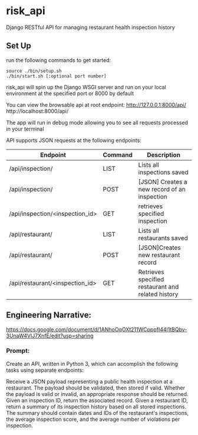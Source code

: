 # risk_api
Django RESTful API for managing restaurant health inspection history

## Set Up
run the following commands to get started:
```
source ./bin/setup.sh
./bin/start.sh [:optional port number]
```
risk_api will spin up the Django WSGI server and run on your local
environment at the specified port or 8000 by default

You can view the browsable api at root endpoint:
http://127.0.0.1:8000/api/
http://localhost:8000/api/

The app will run in debug mode allowing you to see all requests
processed in your terminal

API supports JSON requests at the following endpoints:

| Endpoint | Command | Description |
| --- | --- | --- |
| /api/inspection/ | LIST | Lists all inspections saved |
| /api/inspection/ | POST | \[JSON\] Creates a new record of an inspection |
| /api/inspection/<inspection_id\> | GET | retrieves specified inspection |
| /api/restaurant/ | LIST | Lists all restaurants saved |
| /api/restaurant/ | POST | \[JSON\]Creates new restaurant record |
| /api/restaurant/\<inspection_id\> | GET | Retrieves specified restaurant and related history |


## Engineering Narrative:
https://docs.google.com/document/d/1ANhoOqOXt211WCpppfI44l1tBQbv-3UnaW4VlJ7XnfE/edit?usp=sharing

### Prompt:

Create an API, written in Python 3, which can accomplish the following tasks using separate endpoints:

Receive a JSON payload representing a public health inspection at a restaurant. The payload should be validated, then stored if valid. Whether the payload is valid or invalid, an appropriate response should be returned.
Given an inspection ID, return the associated record.
Given a restaurant ID, return a summary of its inspection history based on all stored inspections. The summary should contain dates and IDs of the restaurant's inspections, the average inspection score, and the average number of violations per inspection.


